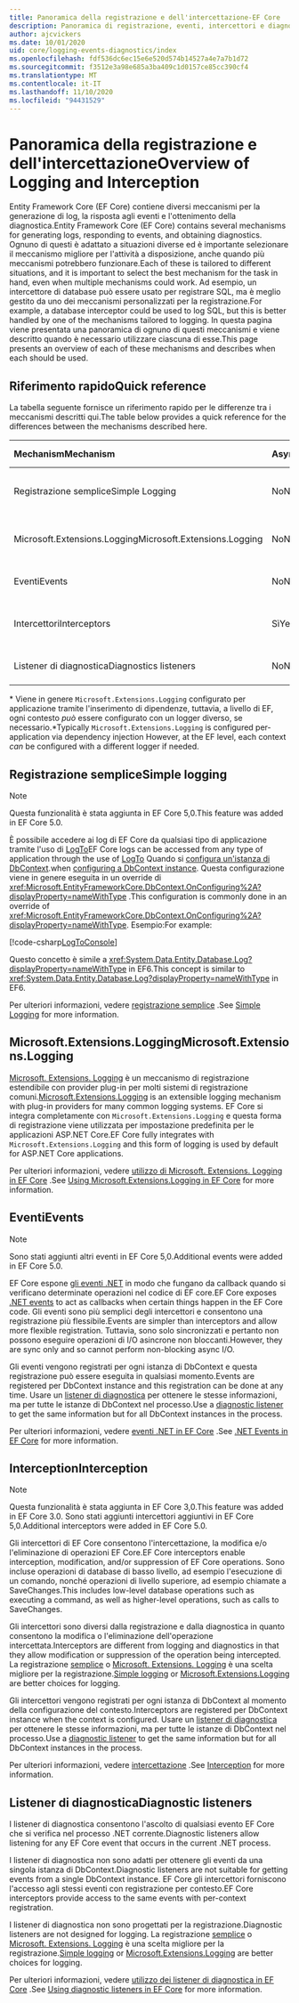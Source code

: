 ```yaml
---
title: Panoramica della registrazione e dell'intercettazione-EF Core
description: Panoramica di registrazione, eventi, intercettori e diagnostica per EF Core
author: ajcvickers
ms.date: 10/01/2020
uid: core/logging-events-diagnostics/index
ms.openlocfilehash: fdf536dc6ec15e6e520d574b14527a4e7a7b1d72
ms.sourcegitcommit: f3512e3a98e685a3ba409c1d0157ce85cc390cf4
ms.translationtype: MT
ms.contentlocale: it-IT
ms.lasthandoff: 11/10/2020
ms.locfileid: "94431529"
---
```

# <a name="overview-of-logging-and-interception"></a><span data-ttu-id="5e5be-103">Panoramica della registrazione e dell'intercettazione</span><span class="sxs-lookup"><span data-stu-id="5e5be-103">Overview of Logging and Interception</span></span>

<span data-ttu-id="5e5be-104">Entity Framework Core (EF Core) contiene diversi meccanismi per la generazione di log, la risposta agli eventi e l'ottenimento della diagnostica.</span><span class="sxs-lookup"><span data-stu-id="5e5be-104">Entity Framework Core (EF Core) contains several mechanisms for generating logs, responding to events, and obtaining diagnostics.</span></span> <span data-ttu-id="5e5be-105">Ognuno di questi è adattato a situazioni diverse ed è importante selezionare il meccanismo migliore per l'attività a disposizione, anche quando più meccanismi potrebbero funzionare.</span><span class="sxs-lookup"><span data-stu-id="5e5be-105">Each of these is tailored to different situations, and it is important to select the best mechanism for the task in hand, even when multiple mechanisms could work.</span></span> <span data-ttu-id="5e5be-106">Ad esempio, un intercettore di database può essere usato per registrare SQL, ma è meglio gestito da uno dei meccanismi personalizzati per la registrazione.</span><span class="sxs-lookup"><span data-stu-id="5e5be-106">For example, a database interceptor could be used to log SQL, but this is better handled by one of the mechanisms tailored to logging.</span></span> <span data-ttu-id="5e5be-107">In questa pagina viene presentata una panoramica di ognuno di questi meccanismi e viene descritto quando è necessario utilizzare ciascuna di esse.</span><span class="sxs-lookup"><span data-stu-id="5e5be-107">This page presents an overview of each of these mechanisms and describes when each should be used.</span></span>

## <a name="quick-reference"></a><span data-ttu-id="5e5be-108">Riferimento rapido</span><span class="sxs-lookup"><span data-stu-id="5e5be-108">Quick reference</span></span>

<span data-ttu-id="5e5be-109">La tabella seguente fornisce un riferimento rapido per le differenze tra i meccanismi descritti qui.</span><span class="sxs-lookup"><span data-stu-id="5e5be-109">The table below provides a quick reference for the differences between the mechanisms described here.</span></span>

| <span data-ttu-id="5e5be-110">Mechanism</span><span class="sxs-lookup"><span data-stu-id="5e5be-110">Mechanism</span></span> |  <span data-ttu-id="5e5be-111">Async</span><span class="sxs-lookup"><span data-stu-id="5e5be-111">Async</span></span> | <span data-ttu-id="5e5be-112">Ambito</span><span class="sxs-lookup"><span data-stu-id="5e5be-112">Scope</span></span> | <span data-ttu-id="5e5be-113">Registrato</span><span class="sxs-lookup"><span data-stu-id="5e5be-113">Registered</span></span> | <span data-ttu-id="5e5be-114">Uso previsto</span><span class="sxs-lookup"><span data-stu-id="5e5be-114">Intended use</span></span>
|:----------|--------|-------|------------|-------------
| <span data-ttu-id="5e5be-115">Registrazione semplice</span><span class="sxs-lookup"><span data-stu-id="5e5be-115">Simple Logging</span></span> | <span data-ttu-id="5e5be-116">No</span><span class="sxs-lookup"><span data-stu-id="5e5be-116">No</span></span> | <span data-ttu-id="5e5be-117">Per contesto</span><span class="sxs-lookup"><span data-stu-id="5e5be-117">Per context</span></span> | <span data-ttu-id="5e5be-118">Configurazione del contesto</span><span class="sxs-lookup"><span data-stu-id="5e5be-118">Context configuration</span></span> | <span data-ttu-id="5e5be-119">Registrazione in fase di sviluppo</span><span class="sxs-lookup"><span data-stu-id="5e5be-119">Development-time logging</span></span>
| <span data-ttu-id="5e5be-120">Microsoft.Extensions.Logging</span><span class="sxs-lookup"><span data-stu-id="5e5be-120">Microsoft.Extensions.Logging</span></span> | <span data-ttu-id="5e5be-121">No</span><span class="sxs-lookup"><span data-stu-id="5e5be-121">No</span></span> | <span data-ttu-id="5e5be-122">Per contesto \*</span><span class="sxs-lookup"><span data-stu-id="5e5be-122">Per context\*</span></span> | <span data-ttu-id="5e5be-123">D.I.</span><span class="sxs-lookup"><span data-stu-id="5e5be-123">D.I.</span></span> <span data-ttu-id="5e5be-124">o configurazione del contesto</span><span class="sxs-lookup"><span data-stu-id="5e5be-124">or context configuration</span></span> | <span data-ttu-id="5e5be-125">Registrazione di produzione</span><span class="sxs-lookup"><span data-stu-id="5e5be-125">Production logging</span></span>
| <span data-ttu-id="5e5be-126">Eventi</span><span class="sxs-lookup"><span data-stu-id="5e5be-126">Events</span></span> | <span data-ttu-id="5e5be-127">No</span><span class="sxs-lookup"><span data-stu-id="5e5be-127">No</span></span> | <span data-ttu-id="5e5be-128">Per contesto</span><span class="sxs-lookup"><span data-stu-id="5e5be-128">Per context</span></span> | <span data-ttu-id="5e5be-129">In qualsiasi momento</span><span class="sxs-lookup"><span data-stu-id="5e5be-129">Any time</span></span> | <span data-ttu-id="5e5be-130">Reazione a eventi EF</span><span class="sxs-lookup"><span data-stu-id="5e5be-130">Reacting to EF events</span></span>
| <span data-ttu-id="5e5be-131">Intercettori</span><span class="sxs-lookup"><span data-stu-id="5e5be-131">Interceptors</span></span> | <span data-ttu-id="5e5be-132">Sì</span><span class="sxs-lookup"><span data-stu-id="5e5be-132">Yes</span></span> | <span data-ttu-id="5e5be-133">Per contesto</span><span class="sxs-lookup"><span data-stu-id="5e5be-133">Per context</span></span> | <span data-ttu-id="5e5be-134">Configurazione del contesto</span><span class="sxs-lookup"><span data-stu-id="5e5be-134">Context configuration</span></span> | <span data-ttu-id="5e5be-135">Manipolazione di operazioni EF</span><span class="sxs-lookup"><span data-stu-id="5e5be-135">Manipulating EF operations</span></span>
| <span data-ttu-id="5e5be-136">Listener di diagnostica</span><span class="sxs-lookup"><span data-stu-id="5e5be-136">Diagnostics listeners</span></span> | <span data-ttu-id="5e5be-137">No</span><span class="sxs-lookup"><span data-stu-id="5e5be-137">No</span></span> | <span data-ttu-id="5e5be-138">Process</span><span class="sxs-lookup"><span data-stu-id="5e5be-138">Process</span></span> | <span data-ttu-id="5e5be-139">A livello globale</span><span class="sxs-lookup"><span data-stu-id="5e5be-139">Globally</span></span> | <span data-ttu-id="5e5be-140">Diagnostica applicazioni</span><span class="sxs-lookup"><span data-stu-id="5e5be-140">Application diagnostics</span></span>

<span data-ttu-id="5e5be-141">\* Viene in genere `Microsoft.Extensions.Logging` configurato per applicazione tramite l'inserimento di dipendenze, tuttavia, a livello di EF, ogni contesto _può_ essere configurato con un logger diverso, se necessario.</span><span class="sxs-lookup"><span data-stu-id="5e5be-141">\*Typically `Microsoft.Extensions.Logging` is configured per-application via dependency injection However, at the EF level, each context _can_ be configured with a different logger if needed.</span></span>

## <a name="simple-logging"></a><span data-ttu-id="5e5be-142">Registrazione semplice</span><span class="sxs-lookup"><span data-stu-id="5e5be-142">Simple logging</span></span>

> [!NOTE]
> <span data-ttu-id="5e5be-143">Questa funzionalità è stata aggiunta in EF Core 5,0.</span><span class="sxs-lookup"><span data-stu-id="5e5be-143">This feature was added in EF Core 5.0.</span></span>

<span data-ttu-id="5e5be-144">È possibile accedere ai log di EF Core da qualsiasi tipo di applicazione tramite l'uso di [LogTo](https://github.com/dotnet/efcore/blob/ec3df8fd7e4ea4ebeebfa747619cef37b23ab2c6/src/EFCore/DbContextOptionsBuilder.cs#L135)</span><span class="sxs-lookup"><span data-stu-id="5e5be-144">EF Core logs can be accessed from any type of application through the use of [LogTo](https://github.com/dotnet/efcore/blob/ec3df8fd7e4ea4ebeebfa747619cef37b23ab2c6/src/EFCore/DbContextOptionsBuilder.cs#L135)</span></span> <!-- Issue #2748 <xref:Microsoft.EntityFrameworkCore.DbContextOptionsBuilder.LogTo%2A> --> <span data-ttu-id="5e5be-145">Quando si [configura un'istanza di DbContext](xref:core/dbcontext-configuration/index).</span><span class="sxs-lookup"><span data-stu-id="5e5be-145">when [configuring a DbContext instance](xref:core/dbcontext-configuration/index).</span></span> <span data-ttu-id="5e5be-146">Questa configurazione viene in genere eseguita in un override di <xref:Microsoft.EntityFrameworkCore.DbContext.OnConfiguring%2A?displayProperty=nameWithType> .</span><span class="sxs-lookup"><span data-stu-id="5e5be-146">This configuration is commonly done in an override of <xref:Microsoft.EntityFrameworkCore.DbContext.OnConfiguring%2A?displayProperty=nameWithType>.</span></span> <span data-ttu-id="5e5be-147">Esempio:</span><span class="sxs-lookup"><span data-stu-id="5e5be-147">For example:</span></span>

<!--
    protected override void OnConfiguring(DbContextOptionsBuilder optionsBuilder)
        => optionsBuilder.LogTo(Console.WriteLine);
-->
[!code-csharp[LogToConsole](../../../samples/core/Miscellaneous/Logging/SimpleLogging/Program.cs?name=LogToConsole)]

<span data-ttu-id="5e5be-148">Questo concetto è simile a <xref:System.Data.Entity.Database.Log?displayProperty=nameWithType> in EF6.</span><span class="sxs-lookup"><span data-stu-id="5e5be-148">This concept is similar to <xref:System.Data.Entity.Database.Log?displayProperty=nameWithType> in EF6.</span></span>

<span data-ttu-id="5e5be-149">Per ulteriori informazioni, vedere [registrazione semplice](xref:core/logging-events-diagnostics/simple-logging) .</span><span class="sxs-lookup"><span data-stu-id="5e5be-149">See [Simple Logging](xref:core/logging-events-diagnostics/simple-logging) for more information.</span></span>

## <a name="microsoftextensionslogging"></a><span data-ttu-id="5e5be-150">Microsoft.Extensions.Logging</span><span class="sxs-lookup"><span data-stu-id="5e5be-150">Microsoft.Extensions.Logging</span></span>

<span data-ttu-id="5e5be-151">[Microsoft. Extensions. Logging](/dotnet/core/extensions/logging) è un meccanismo di registrazione estendibile con provider plug-in per molti sistemi di registrazione comuni.</span><span class="sxs-lookup"><span data-stu-id="5e5be-151">[Microsoft.Extensions.Logging](/dotnet/core/extensions/logging) is an extensible logging mechanism with plug-in providers for many common logging systems.</span></span> <span data-ttu-id="5e5be-152">EF Core si integra completamente con `Microsoft.Extensions.Logging` e questa forma di registrazione viene utilizzata per impostazione predefinita per le applicazioni ASP.NET Core.</span><span class="sxs-lookup"><span data-stu-id="5e5be-152">EF Core fully integrates with `Microsoft.Extensions.Logging` and this form of logging is used by default for ASP.NET Core applications.</span></span>

<span data-ttu-id="5e5be-153">Per ulteriori informazioni, vedere [utilizzo di Microsoft. Extensions. Logging in EF Core](xref:core/logging-events-diagnostics/extensions-logging) .</span><span class="sxs-lookup"><span data-stu-id="5e5be-153">See [Using Microsoft.Extensions.Logging in EF Core](xref:core/logging-events-diagnostics/extensions-logging) for more information.</span></span>

## <a name="events"></a><span data-ttu-id="5e5be-154">Eventi</span><span class="sxs-lookup"><span data-stu-id="5e5be-154">Events</span></span>

> [!NOTE]
> <span data-ttu-id="5e5be-155">Sono stati aggiunti altri eventi in EF Core 5,0.</span><span class="sxs-lookup"><span data-stu-id="5e5be-155">Additional events were added in EF Core 5.0.</span></span>

<span data-ttu-id="5e5be-156">EF Core espone [gli eventi .NET](/dotnet/standard/events/) in modo che fungano da callback quando si verificano determinate operazioni nel codice di EF core.</span><span class="sxs-lookup"><span data-stu-id="5e5be-156">EF Core exposes [.NET events](/dotnet/standard/events/) to act as callbacks when certain things happen in the EF Core code.</span></span> <span data-ttu-id="5e5be-157">Gli eventi sono più semplici degli intercettori e consentono una registrazione più flessibile.</span><span class="sxs-lookup"><span data-stu-id="5e5be-157">Events are simpler than interceptors and allow more flexible registration.</span></span> <span data-ttu-id="5e5be-158">Tuttavia, sono solo sincronizzati e pertanto non possono eseguire operazioni di I/O asincrone non bloccanti.</span><span class="sxs-lookup"><span data-stu-id="5e5be-158">However, they are sync only and so cannot perform non-blocking async I/O.</span></span>

<span data-ttu-id="5e5be-159">Gli eventi vengono registrati per ogni istanza di DbContext e questa registrazione può essere eseguita in qualsiasi momento.</span><span class="sxs-lookup"><span data-stu-id="5e5be-159">Events are registered per DbContext instance and this registration can be done at any time.</span></span> <span data-ttu-id="5e5be-160">Usare un [listener di diagnostica](xref:core/logging-events-diagnostics/diagnostic-listeners) per ottenere le stesse informazioni, ma per tutte le istanze di DbContext nel processo.</span><span class="sxs-lookup"><span data-stu-id="5e5be-160">Use a [diagnostic listener](xref:core/logging-events-diagnostics/diagnostic-listeners) to get the same information but for all DbContext instances in the process.</span></span>

<span data-ttu-id="5e5be-161">Per ulteriori informazioni, vedere [eventi .NET in EF Core](xref:core/logging-events-diagnostics/events) .</span><span class="sxs-lookup"><span data-stu-id="5e5be-161">See [.NET Events in EF Core](xref:core/logging-events-diagnostics/events) for more information.</span></span>

## <a name="interception"></a><span data-ttu-id="5e5be-162">Interception</span><span class="sxs-lookup"><span data-stu-id="5e5be-162">Interception</span></span>

> [!NOTE]
> <span data-ttu-id="5e5be-163">Questa funzionalità è stata aggiunta in EF Core 3,0.</span><span class="sxs-lookup"><span data-stu-id="5e5be-163">This feature was added in EF Core 3.0.</span></span> <span data-ttu-id="5e5be-164">Sono stati aggiunti intercettori aggiuntivi in EF Core 5,0.</span><span class="sxs-lookup"><span data-stu-id="5e5be-164">Additional interceptors were added in EF Core 5.0.</span></span>

<span data-ttu-id="5e5be-165">Gli intercettori di EF Core consentono l'intercettazione, la modifica e/o l'eliminazione di operazioni EF Core.</span><span class="sxs-lookup"><span data-stu-id="5e5be-165">EF Core interceptors enable interception, modification, and/or suppression of EF Core operations.</span></span> <span data-ttu-id="5e5be-166">Sono incluse operazioni di database di basso livello, ad esempio l'esecuzione di un comando, nonché operazioni di livello superiore, ad esempio chiamate a SaveChanges.</span><span class="sxs-lookup"><span data-stu-id="5e5be-166">This includes low-level database operations such as executing a command, as well as higher-level operations, such as calls to SaveChanges.</span></span>

<span data-ttu-id="5e5be-167">Gli intercettori sono diversi dalla registrazione e dalla diagnostica in quanto consentono la modifica o l'eliminazione dell'operazione intercettata.</span><span class="sxs-lookup"><span data-stu-id="5e5be-167">Interceptors are different from logging and diagnostics in that they allow modification or suppression of the operation being intercepted.</span></span> <span data-ttu-id="5e5be-168">La registrazione [semplice](xref:core/logging-events-diagnostics/simple-logging) o [Microsoft. Extensions. Logging](xref:core/logging-events-diagnostics/extensions-logging) è una scelta migliore per la registrazione.</span><span class="sxs-lookup"><span data-stu-id="5e5be-168">[Simple logging](xref:core/logging-events-diagnostics/simple-logging) or [Microsoft.Extensions.Logging](xref:core/logging-events-diagnostics/extensions-logging) are better choices for logging.</span></span>

<span data-ttu-id="5e5be-169">Gli intercettori vengono registrati per ogni istanza di DbContext al momento della configurazione del contesto.</span><span class="sxs-lookup"><span data-stu-id="5e5be-169">Interceptors are registered per DbContext instance when the context is configured.</span></span> <span data-ttu-id="5e5be-170">Usare un [listener di diagnostica](xref:core/logging-events-diagnostics/diagnostic-listeners) per ottenere le stesse informazioni, ma per tutte le istanze di DbContext nel processo.</span><span class="sxs-lookup"><span data-stu-id="5e5be-170">Use a [diagnostic listener](xref:core/logging-events-diagnostics/diagnostic-listeners) to get the same information but for all DbContext instances in the process.</span></span>

<span data-ttu-id="5e5be-171">Per ulteriori informazioni, vedere [intercettazione](xref:core/logging-events-diagnostics/interceptors) .</span><span class="sxs-lookup"><span data-stu-id="5e5be-171">See [Interception](xref:core/logging-events-diagnostics/interceptors) for more information.</span></span>

## <a name="diagnostic-listeners"></a><span data-ttu-id="5e5be-172">Listener di diagnostica</span><span class="sxs-lookup"><span data-stu-id="5e5be-172">Diagnostic listeners</span></span>

<span data-ttu-id="5e5be-173">I listener di diagnostica consentono l'ascolto di qualsiasi evento EF Core che si verifica nel processo .NET corrente.</span><span class="sxs-lookup"><span data-stu-id="5e5be-173">Diagnostic listeners allow listening for any EF Core event that occurs in the current .NET process.</span></span>

<span data-ttu-id="5e5be-174">I listener di diagnostica non sono adatti per ottenere gli eventi da una singola istanza di DbContext.</span><span class="sxs-lookup"><span data-stu-id="5e5be-174">Diagnostic listeners are not suitable for getting events from a single DbContext instance.</span></span> <span data-ttu-id="5e5be-175">EF Core gli intercettori forniscono l'accesso agli stessi eventi con registrazione per contesto.</span><span class="sxs-lookup"><span data-stu-id="5e5be-175">EF Core interceptors provide access to the same events with per-context registration.</span></span>

<span data-ttu-id="5e5be-176">I listener di diagnostica non sono progettati per la registrazione.</span><span class="sxs-lookup"><span data-stu-id="5e5be-176">Diagnostic listeners are not designed for logging.</span></span> <span data-ttu-id="5e5be-177">La registrazione [semplice](xref:core/logging-events-diagnostics/simple-logging) o [Microsoft. Extensions. Logging](xref:core/logging-events-diagnostics/extensions-logging) è una scelta migliore per la registrazione.</span><span class="sxs-lookup"><span data-stu-id="5e5be-177">[Simple logging](xref:core/logging-events-diagnostics/simple-logging) or [Microsoft.Extensions.Logging](xref:core/logging-events-diagnostics/extensions-logging) are better choices for logging.</span></span>

<span data-ttu-id="5e5be-178">Per ulteriori informazioni, vedere [utilizzo dei listener di diagnostica in EF Core](xref:core/logging-events-diagnostics/diagnostic-listeners) .</span><span class="sxs-lookup"><span data-stu-id="5e5be-178">See [Using diagnostic listeners in EF Core](xref:core/logging-events-diagnostics/diagnostic-listeners) for more information.</span></span>
